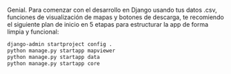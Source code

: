 Genial. Para comenzar con el desarrollo en Django usando tus datos .csv, funciones de visualización de mapas y botones de descarga, te recomiendo el siguiente plan de inicio en 5 etapas para estructurar la app de forma limpia y funcional:

```bash
django-admin startproject config .
python manage.py startapp mapviewer
python manage.py startapp data
python manage.py startapp core
```

